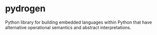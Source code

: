 # pydrogen
Python library for building embedded languages within Python that have alternative operational semantics and abstract interpretations.
